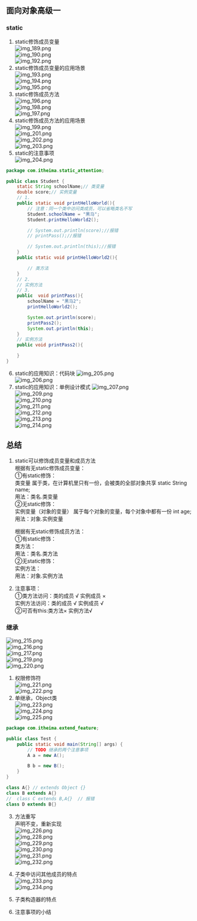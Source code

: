 ## 面向对象高级一  

###  static  
1.  static修饰成员变量  
![img_189.png](img_189.png)  
![img_190.png](img_190.png)  
![img_192.png](img_192.png)  
2. static修饰成员变量的应用场景   
![img_193.png](img_193.png)  
![img_194.png](img_194.png)  
![img_195.png](img_195.png)  
3. static修饰成员方法  
![img_196.png](img_196.png)  
![img_198.png](img_198.png)  
![img_197.png](img_197.png)   
4. static修饰成员方法的应用场景  
![img_199.png](img_199.png)   
![img_201.png](img_201.png)  
![img_202.png](img_202.png)  
![img_203.png](img_203.png)  
5. static的注意事项  
![img_204.png](img_204.png)  
```JAVA
package com.itheima.static_attention;

public class Student {
    static String schoolName;// 类变量
    double score;// 实例变量
    // 1.
    public static void printHelloWorld(){
        // 注意：同一个类中访问类成员，可以省略类名不写
        Student.schoolName = "黑马";
        Student.printHelloWorld2();

        // System.out.println(score);//报错
        // printPass();//报错

        // System.out.println(this);//报错
    }
    public static void printHelloWorld2(){

        // 类方法
    }
    // 2.
    // 实例方法
    // 3.
    public  void printPass(){
        schoolName = "黑马2";
        printHelloWorld2();

        System.out.println(score);
        printPass2();
        System.out.println(this);
    }
    // 实例方法
    public void printPass2(){

    }
}

```
6. static的应用知识：代码块 
![img_205.png](img_205.png)  
![img_206.png](img_206.png)  
7. static的应用知识：单例设计模式
![img_207.png](img_207.png)  
![img_209.png](img_209.png)  
![img_210.png](img_210.png)  
![img_211.png](img_211.png)  
![img_212.png](img_212.png)  
![img_213.png](img_213.png)  
![img_214.png](img_214.png)  


## 总结    
1. static可以修饰成员变量和成员方法    
   根据有无static修饰成员变量：  
   ①有static修饰：  
                类变量   属于类，在计算机里只有一份，会被类的全部对象共享  static String name;  
                用法：类名.类变量  
   ②无static修饰：  
                实例变量（对象的变量） 属于每个对象的变量，每个对象中都有一份 int age;  
                用法：对象.实例变量  

   根据有无static修饰成员方法：  
   ①有static修饰：  
                类方法：  
                用法：类名.类方法    
   ②无static修饰：  
                实例方法：  
                用法：对象.实例方法   
2. 注意事项：  
   ①类方法访问：类的成员 √   实例成员 ×  
    实例方法访问：类的成员 √   实例成员 √  
   ②可否有this:类方法×    实例方法√  

###  继承  
![img_215.png](img_215.png)  
![img_216.png](img_216.png)  
![img_217.png](img_217.png)  
![img_219.png](img_219.png)  
![img_220.png](img_220.png)  
1.  权限修饰符  
![img_221.png](img_221.png)  
![img_222.png](img_222.png)  
2.  单继承，Object类  
![img_223.png](img_223.png)  
![img_224.png](img_224.png)  
![img_225.png](img_225.png)  
```JAVA
package com.itheima.extend_feature;

public class Test {
    public static void main(String[] args) {
        // TODO 继承的两个注意事项
        A a = new A();

        B b = new B();
    }
}

class A{} // extends Object {}
class B extends A{}
//  class C extends B,A{}  // 报错
class D extends B{}
```
3.  方法重写  
声明不变，重新实现  
![img_226.png](img_226.png)  
![img_228.png](img_228.png)   
![img_229.png](img_229.png)  
![img_230.png](img_230.png)  
![img_231.png](img_231.png)  
![img_232.png](img_232.png)  
4.  子类中访问其他成员的特点  
![img_233.png](img_233.png)  
![img_234.png](img_234.png)  
5.  子类构造器的特点  

6.  注意事项的小结










        
        
 
